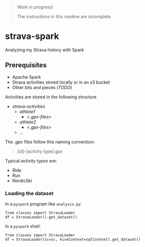 > Work in progress! 

> The instructions in this readme are incomplete.

# strava-spark
Analyzing my Strava history with Spark

## Prerequisites
* Apache Spark
* Strava activities stored locally or in an s3 bucket
* Other bits and pieces (_TODO_)

Activities are stored in the following structure
* _strava-activities_
  * _athlete1_
    * <_.gpx-files_>
  * _athlete2_
    * <_.gpx-files_>
  * ...

The _.gpx_ files follow this naming convention:
> [id]-[activity type].gpx

Typical _activity types_ are:
* Ride
* Run
* NordicSki

### Loading the dataset
In a `pyspark` program like `analysis.py`:
```
from classes import StravaLoader
df = StravaLoader().get_dataset()
```
In a `pyspark` shell:
```
from classes import StravaLoader
df = StravaLoader(sc=sc, hiveContext=sqlContext).get_dataset()
```